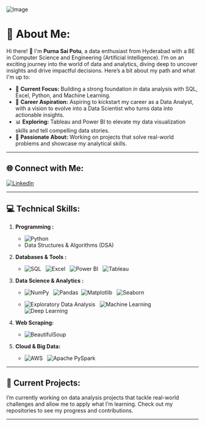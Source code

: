 
![Image](https://github.com/user-attachments/assets/03a3906a-c294-47b9-b4fe-b7d4b5c5e242)

<!-- Header banner -->

# 💫 About Me:
Hi there! 👋 I'm **Purna Sai Potu**, a data enthusiast from Hyderabad with a BE in Computer Science and Engineering (Artificial Intelligence). I’m on an exciting journey into the world of data and analytics, diving deep to uncover insights and drive impactful decisions. Here’s a bit about my path and what I'm up to:

- 🎯 **Current Focus:** Building a strong foundation in data analysis with SQL, Excel, Python, and Machine Learning.
- 🚀 **Career Aspiration:** Aspiring to kickstart my career as a Data Analyst, with a vision to evolve into a Data Scientist who turns data into actionable insights.
- 📊 **Exploring:** Tableau and Power BI to elevate my data visualization skills and tell compelling data stories.
- 🌱 **Passionate About:** Working on projects that solve real-world problems and showcase my analytical skills.

---

## 🌐 Connect with Me:
[![LinkedIn](https://img.shields.io/badge/LinkedIn-%230077B5.svg?style=for-the-badge&logo=linkedin&logoColor=white)](https://www.linkedin.com/in/purna-sai-potu-96a15523b/)

---

## 💻 Technical Skills:

1. **Programming :**
   - ![Python](https://img.shields.io/badge/Python-3670A0?style=for-the-badge&logo=python&logoColor=ffdd54)
   - Data Structures & Algorithms (DSA)


2. **Databases & Tools :**
   - ![SQL](https://img.shields.io/badge/SQL-276DC3?style=for-the-badge&logo=sqlite&logoColor=white) &nbsp; ![Excel](https://img.shields.io/badge/Excel-217346?style=for-the-badge&logo=microsoft-excel&logoColor=white) &nbsp; ![Power BI](https://img.shields.io/badge/Power_BI-F2C811?style=for-the-badge&logo=powerbi&logoColor=black) &nbsp; ![Tableau](https://img.shields.io/badge/Tableau-E97627?style=for-the-badge&logo=tableau&logoColor=white)


3. **Data Science & Analytics :**
   - ![NumPy](https://img.shields.io/badge/NumPy-013243?style=for-the-badge&logo=numpy&logoColor=white) &nbsp; ![Pandas](https://img.shields.io/badge/Pandas-150458?style=for-the-badge&logo=pandas&logoColor=white) &nbsp;![Matplotlib](https://img.shields.io/badge/Matplotlib-000000?style=for-the-badge&logo=matplotlib&logoColor=white) &nbsp; ![Seaborn](https://img.shields.io/badge/Seaborn-008080?style=for-the-badge&logo=seaborn&logoColor=white)

   - ![Exploratory Data Analysis](https://img.shields.io/badge/Exploratory_Data_Analysis-0096c7?style=for-the-badge) &nbsp; ![Machine Learning](https://img.shields.io/badge/Machine_Learning-ff6f00?style=for-the-badge) &nbsp; ![Deep Learning](https://img.shields.io/badge/Deep_Learning-8e44ad?style=for-the-badge)


4. **Web Scraping:**
   - ![BeautifulSoup](https://img.shields.io/badge/BeautifulSoup-4B8BBE?style=for-the-badge&logo=python&logoColor=white)
   <!--- ![Scrapy](https://img.shields.io/badge/Scrapy-FF6600?style=for-the-badge&logo=scrapy&logoColor=white)
   - ![Selenium](https://img.shields.io/badge/Selenium-43B02A?style=for-the-badge&logo=selenium&logoColor=white) -->

5. **Cloud & Big Data:**
   - ![AWS](https://img.shields.io/badge/AWS-232F3E?style=for-the-badge&logo=amazon-aws&logoColor=white) &nbsp; ![Apache PySpark](https://img.shields.io/badge/Apache_PySpark-E25A1C?style=for-the-badge&logo=apachespark&logoColor=white)

---

## 🚀 Current Projects:
I’m currently working on data analysis projects that tackle real-world challenges and allow me to apply what I’m learning. Check out my repositories to see my progress and contributions.

---
